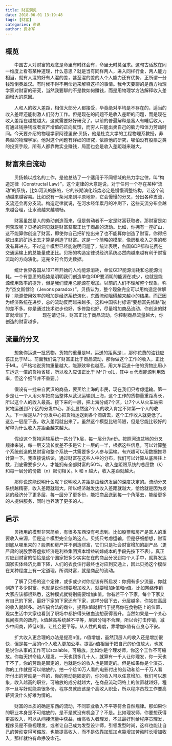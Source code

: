 ```yaml
---
title: 财富洞见
date: 2018-06-01 13:19:48
tags: [财富]
categories: 杂说
author: 费永军
---
```

## 概览
&emsp;&emsp;中国古人对财富的观念是命里有时终会有，命里无时莫强求。这句古话放在同一维度上看有某种道理，什么意思？就是当有同样两人，进入同样行业，两人能力相当，就有人混的好有人混的差，甚至混的差的人个人能力还有优势，正所谓一分钱难倒英雄汉。有时候不得不用命运来解释这样的事情。我今天要聊的是西方物理学家对财富的研究，当然我要聊的不是教如何赚钱，而是用物理学方法解释收入差距增大的原因。

&emsp;&emsp;人和人的收入差距，相信大部分人都接受，毕竟绝对平均是不存在的，适当的收入差距还能刺激人们努力工作。但是现在的问题不是收入差距的问题，而是现在收入差距在越拉越大，这就需要好好研究了。以前的普遍解释是富人有睡后收入，有通过钱挣钱或者资产增值的正向反馈，而穷人只能出卖自己的脑力和体力劳动时间。今天要介绍的物理学家阿德里安·贝扬，他是杜克大学的工程物理系教授，非典型的物理学家。他对这个问题有详细的研究，依照他的研究，哪怕没有股票之类的投资手段，所有人都靠做实业赚钱，局面也会是收入差距越来越大。

## 财富来自流动
&emsp;&emsp;贝扬赖以成名的工作，是他总结了一个适用于不同领域的热力学定律，叫“构造定律（Constructal Law）”。这个定律的大意是说，对于任何一个存在某种“流动”的系统，比如河流的脉络，它的长期演化趋势必定是慢慢调整结构，让这个流动越来越容易。比如说有一条河来到平原地带，它会慢慢的分叉，分出各种支流，支流还会再分支流。构造定律就说，在河水经年累月的冲刷下，这些支流分布会越来越合理，让水流越来越顺畅。

&emsp;&emsp;财富虽然是人的劳动创造而来，但是劳动者不一定是财富获取者。那财富是如何获取呢？贝扬的洞见就是财富获取正比于商品的流动。比如，你拥有一座矿山，这不能算你创造了财富，即使你自己把矿挖出来了也不能算你创造了财富，你得把挖出来的矿运出去才算是创造了财富。这是一个简略的模型，像房租收入之类的都没有算进去。不过这个模型已经能说明问题了，统计表明，各国GDP都和花费在交通运输上的总能量成正比。贝扬的构造定律说经济系统必然向越来越有利于财富流动的方向演化，这完全符合历史数据。

&emsp;&emsp;统计世界各国从1971年开始的人均能源消耗，单位GDP能源消耗和总能源消耗。一个有意思的趋势是明明我们创造单位GDP要消耗的能源在减少，也就是能源使用效率的提升，但是我们使用总能源在增加。以前的人们不理解整个现象，称为“杰文斯悖论（Jevons paradox）”。贝扬认为，整个现象完全可以用构造定律解释：能源使用效率的增加是经济系统演化，东西流动阻碍越来越小的结果，而正因为经济系统在进步，总的流动反而越来越多。这和中国农村标语“要想富先修路”说的差不多。你是通过技术进步也好，多修路也好，尽量增加商品流动，你创造的财富就增加了。
&emsp;&emsp;现在请记住，财富正比于商品流动，你控制商品流量越大，你创造的财富越多。

## 流量的分叉

&emsp;&emsp;想象你运送一批货物。货物的重量是M，运送的距离是L，那你花费的油钱应该正比于ML。前面我们说了财富正比于商品流动，那你做这个工作的收入，正比于ML。（严格地说货物重量越大，能源效率也越高，用大车运送十倍的货物比用小车运送一倍的货物省钱，所以收入应该正比于 M^(1-α)L，其中 α 代表能源利用效率，但这个细节并不重要。）

&emsp;&emsp;假设有一批来自武汉的商品，要买给上海的市民，现在我们只考虑运输。第一步是让一个人用火车把商品整体从武汉运输到上海，这个工作的货物量重距离长，所以这个人的收入最高。接下来的一层，把上海分成7个区，让7个人从火车站把货物运送到7个区的分发中心，那么显然这7个人的收入肯定不如第一个人的收入。下一层是从7个分发中心把货物运送到各个商店去，这个工作收入就更低了。这么一层层下去，收入差距就出来了。虽然这个模型比较简陋，但是它能比较好的解释为什么收入差距会越来越大。

&emsp;&emsp;假设这个货物运输系统一共分了k层，每一层分为n份。按照河流盆地的分叉规律来说，每一层支流长度差不多是它上一层的一半，根据这些信息，可以计算整个系统创造的总财富和整个系统一共需要多少人参与运输。有兴趣可以用数据推导计算一下。我直接说结论，通过财富在这些人中的分布，我们可以计算从底层往上数，到底需要多少人，才能拥有全部财富的50%。收入差距跟系统的总层数（k）和每一层分的份数（n）密切相关。k 和 n 越大，收入差距就越大。

&emsp;&emsp;那你说这能说明什么呢？说明收入差距是由经济发展的深度决定的。流动分叉系统越精密，收入差距就越大。所以经济越发达收入差距就越大，恰恰就是因为发达的经济分了更多层，每一层分了更多份，能把商品送到每一个角落去，能给更多的人提供服务，同时也养活了更多的人。


## 启示
&emsp;&emsp;贝扬用的模型非常简单，有很多东西没有考虑到。比如股票和房产是富人的重要收入来源，但是这个模型完全忽略这点。贝扬只考虑运输，但是仔细想想，财富到底从哪里来的？股票和房产并不创造财富，它们只是社会财富增加的副产品（更严肃的说股票等虚拟经济是利益集团资本增益转嫁成本的手段先按下不表）。真正对应到财富的恰恰是这个国家把多少实实在在的商品分发到每个人手中，就算发达国家实体经济比重下降，人们的衣食住行最终也对应到交通上，因此贝扬这个模型在某种程度上有一定道理。所谓财富，就是商品的流动。

&emsp;&emsp;了解了贝扬的这个定律，或多或少对你应该有所启发：你拥有多少流量，你就创造了多少财富。也就是说你想要增加收入，就要增加k值和n值。比如网络传销大家应该都很熟悉，这种模式就特别需要增加k值。你有若干个下家，每个下家又有自己的下家，最好下家的下家还有下家，这样分层下去，分层越多，你站在高层的收入就越多。对应搞合法的商业，提高k值就相当于提高你在食物链上的位置，现实生活中大家也看到了职场中都挤得头破血流想获得晋升。当然如果是一个关心民间疾苦的政府，k值越高系统越不平等，层层分销不合理，所以会打击传销，减少中间商，降低k值，让社会更平等。从人性的角度，靠增加k值有点良心不安。

&emsp;&emsp;扩大收入更合理的办法是提高n值。n值增加，虽然顶层人的收入还是增加很快，但是每一层的n个人收入更加公平。提高n值相当于把自己的价值放大，也就是说你从事的工作可以scalable，可缩放。比如你是个理发师，你这个工作不可缩放。你每天拼命给人理发，一天也顶多几十人，就算有一千人让你理发，你一天也干不了，你的劳动是固定的，也就是你的收入也是固定的。但是如果你是个演员，你的工作就是可以缩放的，拍一个给10万人看的电影付出的劳动和给一千万人看所付出的劳动是一样的，你的劳动是固定的，你的收入可以任意增加。我们可以想象，收入越高的职业，可缩放的成分就越大，在商品流动网络上的位置就越好。程序一旦写好就能卖很多份，程序员就应该是个高收入职业，所以程序员找工作要高薪资没什么好难为情的。

&emsp;&emsp;财富的本质的确是东西的流动，不同职业收入不平等符合自然规律。那如果你的职业本身是不可缩放的，是不是就没有机会了？不是。比如理发师，你要想获得更高收入，可以从间接流量中获益，给高收入者理发，不过最好别给程序员理发，程序员是不重视理发，或者让自己成为发型设计师，引领发型时尚，这样也能让自己的劳动变得可缩放，也能提高收入，而不是依靠加班加点靠增加劳动时长增加收入，那样就怕有命挣没命花。
